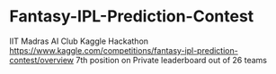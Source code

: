 # Fantasy-IPL-Prediction-Contest
IIT Madras AI Club Kaggle Hackathon https://www.kaggle.com/competitions/fantasy-ipl-prediction-contest/overview
7th position on Private leaderboard out of 26 teams
